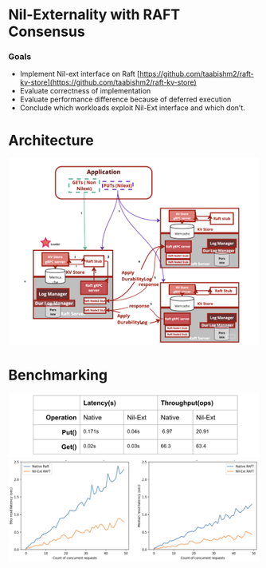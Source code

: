 # Nil-Externality with RAFT Consensus 

### Goals
* Implement Nil-ext interface on Raft [https://github.com/taabishm2/raft-kv-store](https://github.com/taabishm2/raft-kv-store)
* Evaluate correctness of implementation
* Evaluate performance difference because of deferred execution
* Conclude which workloads exploit Nil-Ext interface and which don’t.

# Architecture
![Arch](./tests/3-ia.png)

# Benchmarking
![Arch](./tests/3-it.png)
![Arch](./tests/3-i1.png)
